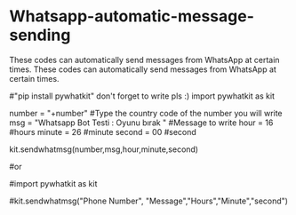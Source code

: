 # Whatsapp-automatic-message-sending
These codes can automatically send messages from WhatsApp at certain times.   These codes can automatically send messages from WhatsApp at certain times.  

#"pip install pywhatkit" don't forget to write pls :)
import pywhatkit as kit

number = "+number" #Type the country code of the number you will write
msg = "Whatsapp Bot Testi : Oyunu bırak " #Message to write
hour = 16 #hours
minute = 26 #minute
second = 00 #second

kit.sendwhatmsg(number,msg,hour,minute,second)

#or  

#import pywhatkit as kit

#kit.sendwhatmsg("Phone Number", "Message","Hours","Minute","second")
